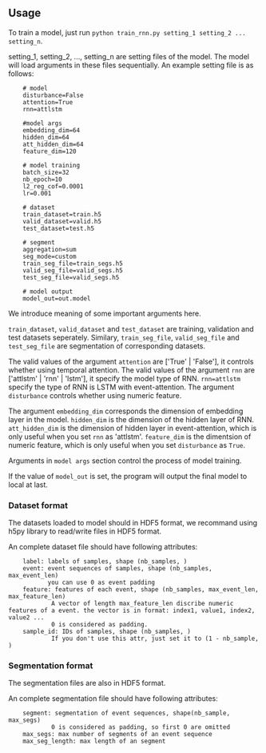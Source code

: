 ## Usage
To train a model, just run `python train_rnn.py setting_1 setting_2 ... setting_n`.

setting_1, setting_2, ..., setting_n are setting files of the model. 
The model will load arguments in these files sequentially.
An example setting file is as follows:

        # model
        disturbance=False
        attention=True
        rnn=attlstm

        #model args
        embedding_dim=64
        hidden_dim=64
        att_hidden_dim=64
        feature_dim=120

        # model training 
        batch_size=32
        nb_epoch=10
        l2_reg_cof=0.0001
        lr=0.001

        # dataset
        train_dataset=train.h5
        valid_dataset=valid.h5
        test_dataset=test.h5

        # segment
        aggregation=sum
        seg_mode=custom
        train_seg_file=train_segs.h5
        valid_seg_file=valid_segs.h5
        test_seg_file=valid_segs.h5

        # model output
        model_out=out.model
        

We introduce meaning of some important arguments here.

`train_dataset`, `valid_dataset` and `test_dataset` are training, validation and test datasets seperately. 
Similary, `train_seg_file`, `valid_seg_file` and `test_seg_file` are segmentation of corresponding datasets.

The valid values of the argument `attention` are ['True' | 'False'], it controls whether using temporal attention. 
The valid values of the argument `rnn` are ['attlstm' | 'rnn' | 'lstm'], it specify the model type of RNN. `rnn=attlstm` specify the type of RNN is LSTM with event-attention.
The argument `disturbance` controls whether using numeric feature.

The argument `embedding_dim` corresponds the dimension of embedding layer in the model. `hidden_dim` is the dimension of the hidden layer of RNN. 
`att_hidden_dim` is the dimension of  hidden layer in event-attention, which is only useful when you set `rnn` as 'attlstm'.
`feature_dim` is the dimentsion of numeric feature, which is only useful when you set `disturbance` as `True`.


Arguments in `model args` section control the process of model training.

If the value of `model_out` is set, the program will output the final model to local at last.

### Dataset format
The datasets loaded to model should in HDF5 format, we recommand using h5py library to read/write files in HDF5 format.

An complete dataset file should have following attributes:

        label: labels of samples, shape (nb_samples, )
        event: event sequences of samples, shape (nb_samples, max_event_len)
               you can use 0 as event padding
        feature: features of each event, shape (nb_samples, max_event_len, max_feature_len)
                A vector of length max_feature_len discribe numeric features of a event. the vector is in format: index1, value1, index2, value2 ...
                0 is considered as padding.
        sample_id: IDs of samples, shape (nb_samples, )
                If you don't use this attr, just set it to (1 - nb_sample, )

### Segmentation format
The segmentation files are also in HDF5 format.

An complete segmentation file should have following attributes:

        segment: segmentation of event sequences, shape(nb_sample, max_segs)
                0 is considered as padding, so first 0 are omitted
        max_segs: max number of segments of an event sequence
        max_seg_length: max length of an segment

















